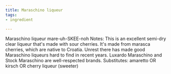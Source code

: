 ```yaml
---
title: Maraschino liqueur
tags:
- ingredient

---
```

Maraschino liqueur mare-uh-SKEE-noh Notes: This is an excellent semi-dry clear liqueur that's made with sour cherries. It's made from marasca cherries, which are native to Croatia. Unrest there has made good Maraschino liqueurs hard to find in recent years. Luxardo Maraschino and Stock Maraschino are well-respected brands. Substitutes: amaretto OR kirsch OR cherry liqueur (sweeter)
